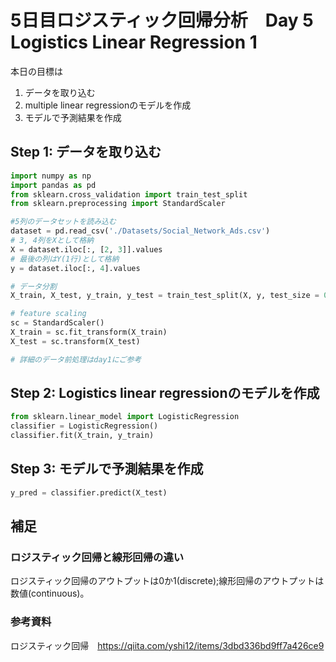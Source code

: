 # 5日目ロジスティック回帰分析　Day 5 Logistics Linear Regression 1

本日の目標は
1. データを取り込む
2. multiple linear regressionのモデルを作成
3. モデルで予測結果を作成

## Step 1: データを取り込む
```python
import numpy as np
import pandas as pd
from sklearn.cross_validation import train_test_split
from sklearn.preprocessing import StandardScaler

#5列のデータセットを読み込む
dataset = pd.read_csv('./Datasets/Social_Network_Ads.csv')
# 3, 4列をXとして格納
X = dataset.iloc[:, [2, 3]].values
# 最後の列はY(1行)として格納
y = dataset.iloc[:, 4].values

# データ分割
X_train, X_test, y_train, y_test = train_test_split(X, y, test_size = 0.25, random_state = 0)

# feature scaling
sc = StandardScaler()
X_train = sc.fit_transform(X_train)
X_test = sc.transform(X_test)

# 詳細のデータ前処理はday1にご参考
```
## Step 2: Logistics linear regressionのモデルを作成
```python
from sklearn.linear_model import LogisticRegression
classifier = LogisticRegression()
classifier.fit(X_train, y_train)
```
## Step 3: モデルで予測結果を作成
```python
y_pred = classifier.predict(X_test)

```

## 補足
### ロジスティック回帰と線形回帰の違い
ロジスティック回帰のアウトプットは0か1(discrete);線形回帰のアウトプットは数値(continuous)。

### 参考資料
ロジスティック回帰　https://qiita.com/yshi12/items/3dbd336bd9ff7a426ce9
